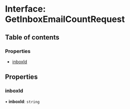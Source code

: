# Interface: GetInboxEmailCountRequest

## Table of contents

### Properties

- [inboxId](GetInboxEmailCountRequest.md#inboxid)

## Properties

### inboxId

• **inboxId**: `string`
